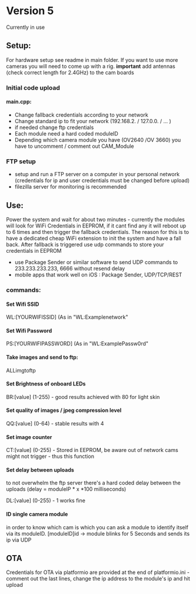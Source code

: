 # Version 5

Currently in use

## Setup: 
For hardware setup see readme in main folder. If you want to use more cameras you will need to come up with a rig.
**important** add antennas (check correct length for 2.4GHz) to the cam boards 

### Initial code upload 
#### main.cpp: 
- Change fallback credentials according to your network
- Change standard ip to fit your network (192.168.2. / 127.0.0. / ... )
- if needed change ftp credentials 
- Each module need a hard coded moduleID 
- Depending which camera module you have (OV2640 /OV 3660) you have to uncomment / comment out CAM_Module

### FTP setup
- setup and run a FTP server on a computer in your personal network (credentials for ip and user credentials must be changed before upload)
- filezilla server for monitoring is recommended 

## Use:

Power the system and wait for about two minutes - currently the modules will look for WiFi Credentials in EEPROM, if it cant find any it will reboot up to 6 times and then trigger the fallback credentials.
The reason for this is to have a dedicated cheap WiFi extension to init the system and have a fall back. 
After fallback is triggered use udp commands to store your credentials in EEPROM
 - use Package Sender or similar software to send UDP commands to 233.233.233.233, 6666 without resend delay
 - mobile apps that work well on iOS : Package Sender, UDP/TCP/REST 
 
### commands: 
#### Set Wifi SSID
WL:[YOURWIFISSID] (As in "WL:Examplenetwork"
 
 #### Set Wifi Password
PS:[YOURWIFIPASSWORD] (As in "WL:ExamplePassw0rd"

#### Take images and send to ftp:
 ALLimgtoftp

#### Set Brightness of onboard LEDs
BR:[value] (1-255) - good results achieved with 80 for light skin

#### Set quality of images / jpeg compression level
QQ:[value] (0-64) - stable results with 4

#### Set image counter
CT:[value] (0-255) - Stored in EEPROM, be aware out of network cams might not trigger - thus this function

#### Set delay between uploads
to not overwhelm the ftp server there's a hard coded delay between the uploads
(delay = moduleIP * x *100 milliseconds)

DL:[value] (0-255) - 1 works fine

#### ID single camera module
in order to know which cam is which you can ask a module to identify itself via its moduleID. 
[moduleID]id  -> module blinks for 5 Seconds and sends its ip via UDP


## OTA
Credentials for OTA via platformio are provided at the end of platformio.ini - comment out the last lines, change the ip address to the module's ip and hit upload
